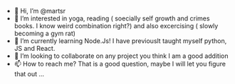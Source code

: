 - 👋 Hi, I’m @martsr
- 👀 I’m interested in yoga, reading ( soecially self growth and crimes books. I know weird combination right?) and also excercising ( slowly becoming a gym rat)
- 🌱 I’m currently learning Node.Js! I have previouslt taught myself python, JS and React. 
- 💞️ I’m looking to collaborate on any project you think I am a good addition
- 📫 How to reach me? That is a good question, maybe I will let you figure that out ...

<!---
martsr/martsr is a ✨ special ✨ repository because its `README.md` (this file) appears on your GitHub profile.
You can click the Preview link to take a look at your changes.
--->
